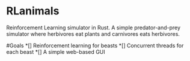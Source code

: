 # RLanimals
Reinforcement Learning simulator in Rust.
A simple predator-and-prey simulator where herbivores eat plants and carnivores eats herbivores.

#Goals
*[] Reinforcement learning for beasts
*[] Concurrent threads for each beast
*[] A simple web-based GUI 
